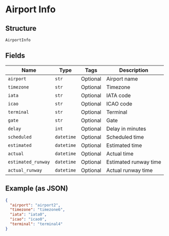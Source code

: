 
# Airport Info

## Structure

`AirportInfo`

## Fields

| Name | Type | Tags | Description |
|  --- | --- | --- | --- |
| `airport` | `str` | Optional | Airport name |
| `timezone` | `str` | Optional | Timezone |
| `iata` | `str` | Optional | IATA code |
| `icao` | `str` | Optional | ICAO code |
| `terminal` | `str` | Optional | Terminal |
| `gate` | `str` | Optional | Gate |
| `delay` | `int` | Optional | Delay in minutes |
| `scheduled` | `datetime` | Optional | Scheduled time |
| `estimated` | `datetime` | Optional | Estimated time |
| `actual` | `datetime` | Optional | Actual time |
| `estimated_runway` | `datetime` | Optional | Estimated runway time |
| `actual_runway` | `datetime` | Optional | Actual runway time |

## Example (as JSON)

```json
{
  "airport": "airport2",
  "timezone": "timezone6",
  "iata": "iata0",
  "icao": "icao0",
  "terminal": "terminal4"
}
```

